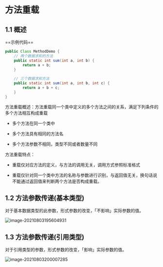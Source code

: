 # 方法重载

## 1.1 概述
==示例代码==

```java
public Class MethodDemo {
    // 两个数据求和的方法
    public static int sum(int a, int b) {
        return a + b;
    }
    
    // 三个数据求和方法
    public static int sum(int a, int b, int c) {
        return a + b + c;
    }
}
```

方法重载概述：方法重载同一个类中定义的多个方法之间的关系，满足下列条件的多个方法相互构成重载

- 多个方法在同一个类中

- 多个方法具有相同的方法名

- 多个方法参数不相同，类型不同或者数量不同

方法重载特点：
- 重载仅对应方法的定义，与方法的调用无关，调用方式参照标准格式

- 重载仅针对同一个类中方法的名称与参数进行识别，与返回值无关，换句话说不能通过返回值来判断两个方法是否构成重载。


## 1.2 方法参数传递(基本类型)

对于基本数据类型的此参数，形式参数的改变，「不影响」实际参数的值。

<img src="https://research-campus-1256316910.cos.ap-chongqing.myqcloud.com/PicGoimage-20210803195604931.png" alt="image-20210803195604931"  />

## 1.3 方法参数传递(引用类型)

对于引用类型的参数，形式参数的改变，「影响」实际参数的值。

![image-20210803200007285](C:\Users\buwan\AppData\Roaming\Typora\typora-user-images\image-20210803200007285.png)

